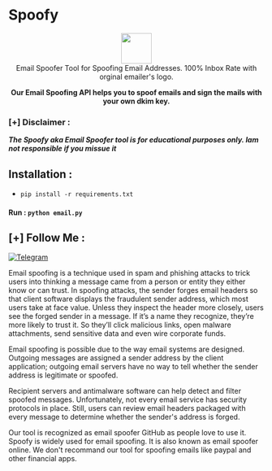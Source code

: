 # Spoofy

<p align="center">
<img src="https://email.zspoof.com/icon.png" height="60"><br>
Email Spoofer Tool for Spoofing Email Addresses. 100% Inbox Rate with orginal emailer's logo.<br>
                                      
</p>
<p align="center"><b>Our Email Spoofing API helps you to spoof emails and sign the mails with your own dkim key.</b></p>

### [+] Disclaimer :
***The Spoofy aka Email Spoofer tool is for educational purposes only. Iam not responsible if you missue it***


## Installation :
* `pip install -r requirements.txt`

#### Run : `python email.py`


## [+] Follow Me :

[![Telegram](https://img.shields.io/badge/Chat-Telegram-blue?style=for-the-badge&logo=telegram)](https://t.me/zspoof)

<p>Email spoofing is a technique used in spam and phishing attacks to trick users into thinking a message came from a person or entity they either know or can trust. In spoofing attacks, the sender forges email headers so that client software displays the fraudulent sender address, which most users take at face value. Unless they inspect the header more closely, users see the forged sender in a message. If it’s a name they recognize, they’re more likely to trust it. So they’ll click malicious links, open malware attachments, send sensitive data and even wire corporate funds. </p>

<p>Email spoofing is possible due to the way email systems are designed. Outgoing messages are assigned a sender address by the client application; outgoing email servers have no way to tell whether the sender address is legitimate or spoofed.</p>

<p>Recipient servers and antimalware software can help detect and filter spoofed messages. Unfortunately, not every email service has security protocols in place. Still, users can review email headers packaged with every message to determine whether the sender's address is forged.</p>

<p>Our tool is recognized as email spoofer GitHub as people love to use it. Spoofy is widely used for email spoofing. It is also known as email spoofer online. We don't recommand our tool for spoofing emails like paypal and other financial apps.
</p>


